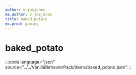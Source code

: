 ```yaml
---
author: v-josjones
ms.author: v-josjones
title: baked_potato
ms.prod: gaming
---
```


# baked_potato

:::code language="json" source="../../VanillaBehaviorPack/items/baked_potato.json":::